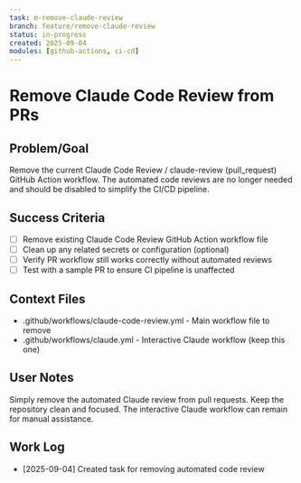 ```yaml
---
task: m-remove-claude-review
branch: feature/remove-claude-review
status: in-progress
created: 2025-09-04
modules: [github-actions, ci-cd]
---
```


# Remove Claude Code Review from PRs

## Problem/Goal
Remove the current Claude Code Review / claude-review (pull_request) GitHub Action workflow. The automated code reviews are no longer needed and should be disabled to simplify the CI/CD pipeline.

## Success Criteria
- [ ] Remove existing Claude Code Review GitHub Action workflow file
- [ ] Clean up any related secrets or configuration (optional)
- [ ] Verify PR workflow still works correctly without automated reviews
- [ ] Test with a sample PR to ensure CI pipeline is unaffected

## Context Files
<!-- Added by context-gathering agent or manually -->
- .github/workflows/claude-code-review.yml - Main workflow file to remove
- .github/workflows/claude.yml - Interactive Claude workflow (keep this one)

## User Notes
Simply remove the automated Claude review from pull requests. Keep the repository clean and focused. The interactive Claude workflow can remain for manual assistance.

## Work Log
<!-- Updated as work progresses -->
- [2025-09-04] Created task for removing automated code review
